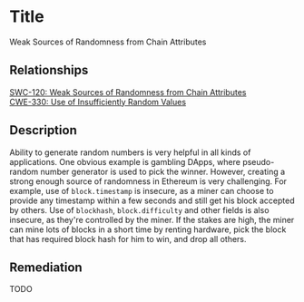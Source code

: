 # Title 
Weak Sources of Randomness from Chain Attributes

## Relationships
[SWC-120: Weak Sources of Randomness from Chain Attributes](https://swcregistry.io/docs/SWC-120)<br/>[CWE-330: Use of Insufficiently Random Values](https://cwe.mitre.org/data/definitions/330.html)

## Description 

Ability to generate random numbers is very helpful in all kinds of applications. One obvious example is gambling DApps, where pseudo-random number generator is used to pick the winner. However, creating a strong enough source of randomness in Ethereum is very challenging. For example, use of `block.timestamp` is insecure, as a miner can choose to provide any timestamp within a few seconds and still get his block accepted by others. Use of `blockhash`, `block.difficulty` and other fields is also insecure, as they're controlled by the miner. If the stakes are high, the miner can mine lots of blocks in a short time by renting hardware, pick the block that has required block hash for him to win, and drop all others.

## Remediation
TODO